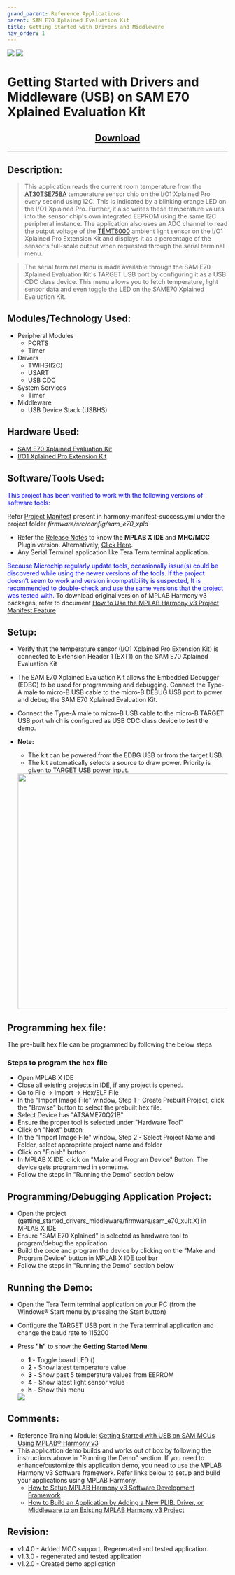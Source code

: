 ```yaml
---
grand_parent: Reference Applications
parent: SAM E70 Xplained Evaluation Kit
title: Getting Started with Drivers and Middleware
nav_order: 1
---
```

<img src = "images/microchip_logo.png">
<img src = "images/microchip_mplab_harmony_logo_small.png">

# Getting Started with Drivers and Middleware (USB) on SAM E70 Xplained Evaluation Kit
<h2 align="center"> <a href="https://github.com/Microchip-MPLAB-Harmony/reference_apps/releases/latest/download/getting_started_drivers_middleware.zip" > Download </a> </h2>


-----
## Description:

> This application reads the current room temperature from the [AT30TSE758A](https://www.microchip.com/wwwproducts/en/AT30TSE758A) temperature sensor chip on the I/O1 Xplained Pro every second using I2C. This is indicated by a blinking orange LED on the I/O1 Xplained Pro. Further, it also writes these temperature values into the sensor chip's own integrated EEPROM using the same I2C peripheral instance. The application also uses an ADC channel to read the output voltage of the [TEMT6000](https://www.vishay.com/docs/81579/temt6000.pdf) ambient light sensor on the I/O1 Xplained Pro Extension Kit and displays it as a percentage of the sensor's full-scale output when requested through the serial terminal menu.

> The serial terminal menu is made available through the SAM E70 Xplained Evaluation Kit's TARGET USB port by configuring it as a USB CDC class device. This menu allows you to fetch temperature, light sensor data and even toggle the LED on the SAME70 Xplained Evaluation Kit.

## Modules/Technology Used:
- Peripheral Modules  
	- PORTS
	- Timer
- Drivers
	- TWIHS(I2C)
	- USART
	- USB CDC
- System Services
	- Timer
- Middleware
	- USB Device Stack (USBHS)

## Hardware Used:

- [SAM E70 Xplained Evaluation Kit](https://www.microchip.com/DevelopmentTools/ProductDetails/PartNO/ATSAME70-XPLD)
- [I/O1 Xplained Pro Extension Kit](https://www.microchip.com/Developmenttools/ProductDetails/ATIO1-XPRO)

## Software/Tools Used:
<span style="color:blue"> This project has been verified to work with the following versions of software tools:</span>  

Refer [Project Manifest](./firmware/src/config/sam_e70_xpld/harmony-manifest-success.yml) present in harmony-manifest-success.yml under the project folder *firmware/src/config/sam_e70_xpld*  
- Refer the [Release Notes](../../../release_notes.md#development-tools) to know the **MPLAB X IDE** and **MHC/MCC** Plugin version. Alternatively, [Click Here](https://github.com/Microchip-MPLAB-Harmony/reference_apps/blob/master/release_notes.md#development-tools).
- Any Serial Terminal application like Tera Term terminal application.

<span style="color:blue"> Because Microchip regularly update tools, occasionally issue(s) could be discovered while using the newer versions of the tools. If the project doesn’t seem to work and version incompatibility is suspected, It is recommended to double-check and use the same versions that the project was tested with. </span> To download original version of MPLAB Harmony v3 packages, refer to document [How to Use the MPLAB Harmony v3 Project Manifest Feature](https://ww1.microchip.com/downloads/en/DeviceDoc/How-to-Use-the-MPLAB-Harmony-v3-Project-Manifest-Feature-DS90003305.pdf)

## Setup:
- Verify that the temperature sensor (I/O1 Xplained Pro Extension Kit) is connected to Extension Header 1 (EXT1) on the SAM E70 Xplained Evaluation Kit
- The SAM E70 Xplained Evaluation Kit allows the Embedded Debugger (EDBG) to be used for programming and debugging. Connect the Type-A male to micro-B USB cable to the
  micro-B DEBUG USB port to power and debug the SAM E70 Xplained Evaluation Kit.
- Connect the Type-A male to micro-B USB cable to the
  micro-B TARGET USB port which is configured as USB CDC class device to test the demo.
- **Note:**
    - The kit can be powered from the EDBG USB or from the target USB.
    - The kit automatically selects a source to draw power. Priority is given to TARGET USB power input.

	<img src = "images/hardware_setup.png" width="750" height="538" align="middle">

## Programming hex file:
The pre-built hex file can be programmed by following the below steps

### Steps to program the hex file
- Open MPLAB X IDE
- Close all existing projects in IDE, if any project is opened.
- Go to File -> Import -> Hex/ELF File
- In the "Import Image File" window, Step 1 - Create Prebuilt Project, click the "Browse" button to select the prebuilt hex file.
- Select Device has "ATSAME70Q21B"
- Ensure the proper tool is selected under "Hardware Tool"
- Click on "Next" button
- In the "Import Image File" window, Step 2 - Select Project Name and Folder, select appropriate project name and folder
- Click on "Finish" button
- In MPLAB X IDE, click on "Make and Program Device" Button. The device gets programmed in sometime.
- Follow the steps in "Running the Demo" section below

## Programming/Debugging Application Project:
- Open the project (getting_started_drivers_middleware/firmware/sam_e70_xult.X) in MPLAB X IDE
- Ensure "SAM E70 Xplained" is selected as hardware tool to program/debug the application
- Build the code and program the device by clicking on the "Make and Program Device" button in MPLAB X IDE tool bar
- Follow the steps in "Running the Demo" section below

## Running the Demo:
- Open the Tera Term terminal application on your PC (from the Windows® Start menu by pressing the Start button)
- Configure the TARGET USB port in the Tera terminal application and change the baud rate to 115200
- Press **"h"** to show the **Getting Started Menu**.
    - **1** - Toggle board LED ()
    - **2** - Show latest temperature value
    - **3** - Show past 5 temperature values from EEPROM
    - **4** - Show latest light sensor value
    - **h** - Show this menu

    <img src = "images/result1.png" >



## Comments:
- Reference Training Module: [Getting Started with USB on SAM MCUs Using MPLAB® Harmony v3](https://microchipdeveloper.com/harmony3:usb-getting-started-training-module)
- This application demo builds and works out of box by following the instructions above in "Running the Demo" section. If you need to enhance/customize this application demo, you need to use the MPLAB Harmony v3 Software framework. Refer links below to setup and build your applications using MPLAB Harmony.
	- [How to Setup MPLAB Harmony v3 Software Development Framework](https://www.microchip.com/mymicrochip/filehandler.aspx?ddocname=en1000821)
	- [How to Build an Application by Adding a New PLIB, Driver, or Middleware to an Existing MPLAB Harmony v3 Project](http://ww1.microchip.com/downloads/en/DeviceDoc/How_to_Build_Application_Adding_PLIB_%20Driver_or_Middleware%20_to_MPLAB_Harmony_v3Project_DS90003253A.pdf)  


## Revision:
- v1.4.0 - Added MCC support, Regenerated and tested application.
- v1.3.0 - regenerated and tested application
- v1.2.0 - Created demo application
